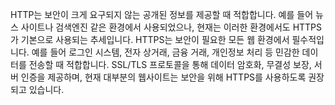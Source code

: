 HTTP는 보안이 크게 요구되지 않는 공개된 정보를 제공할 때 적합합니다. 예를 들어 뉴스 사이트나 검색엔진 같은 환경에서 사용되었으나, 현재는 이러한 환경에서도 HTTPS가 기본으로 사용되는 추세입니다.
HTTPS는 보안이 필요한 모든 웹 환경에서 필수적입니다. 예를 들어 로그인 시스템, 전자 상거래, 금융 거래, 개인정보 처리 등 민감한 데이터를 전송할 때 적합합니다. SSL/TLS 프로토콜을 통해 데이터 암호화, 무결성 보장, 서버 인증을 제공하며, 현재 대부분의 웹사이트는 보안을 위해 HTTPS를 사용하도록 권장되고 있습니다.